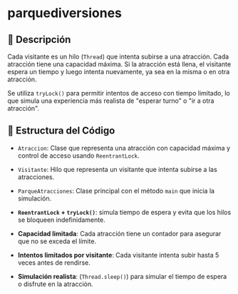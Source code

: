 # parquediversiones
## 📌 Descripción

Cada visitante es un hilo (`Thread`) que intenta subirse a una atracción. Cada atracción tiene una capacidad máxima. Si la atracción está llena, el visitante espera un tiempo y luego intenta nuevamente, ya sea en la misma o en otra atracción.

Se utiliza `tryLock()` para permitir intentos de acceso con tiempo limitado, lo que simula una experiencia más realista de "esperar turno" o "ir a otra atracción".

## 🧱 Estructura del Código

- `Atraccion`: Clase que representa una atracción con capacidad máxima y control de acceso usando `ReentrantLock`.
- `Visitante`: Hilo que representa un visitante que intenta subirse a las atracciones.
- `ParqueAtracciones`: Clase principal con el método `main` que inicia la simulación.


- **`ReentrantLock` + `tryLock()`**: simula tiempo de espera y evita que los hilos se bloqueen indefinidamente.
- **Capacidad limitada**: Cada atracción tiene un contador  para asegurar que no se exceda el límite.
- **Intentos limitados por visitante**: Cada visitante intenta subir hasta 5 veces antes de rendirse.
- **Simulación realista**: (`Thread.sleep()`) para simular el tiempo de espera o disfrute en la atracción.
